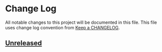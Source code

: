 # Change Log
All notable changes to this project will be documented in this file.
This file uses change log convention from [Keep a CHANGELOG](http://keepachangelog.com).

## [Unreleased][unreleased]


[unreleased]: https://github.com/dgnest/cookiecutter-go-project/compare/0.0.7...HEAD
[0.0.7]: https://github.com/dgnest/cookiecutter-go-project/compare/0.0.6...0.0.7
[0.0.6]: https://github.com/dgnest/cookiecutter-go-project/compare/0.0.5...0.0.6
[0.0.5]: https://github.com/dgnest/cookiecutter-go-project/compare/0.0.4...0.0.5
[0.0.4]: https://github.com/dgnest/cookiecutter-go-project/compare/0.0.3...0.0.4
[0.0.3]: https://github.com/dgnest/cookiecutter-go-project/compare/0.0.2...0.0.3
[0.0.2]: https://github.com/dgnest/cookiecutter-go-project/compare/0.0.1...0.0.2
[0.0.1]: https://github.com/dgnest/cookiecutter-go-project/compare/0.0.0...0.0.1

[CHANGELOG.md]: CHANGELOG.md
[CONTRIBUTING.md]: CONTRIBUTING.md
[LICENCE.md]: LICENCE.md
[README.md]: README.md
